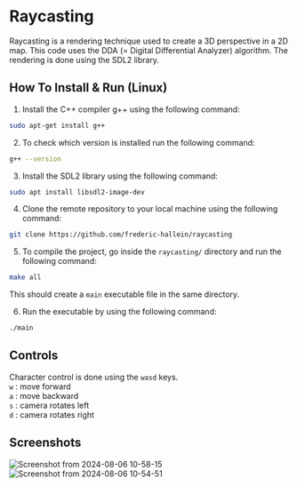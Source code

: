 # Raycasting

Raycasting is a rendering technique used to create a 3D perspective in a 2D map. This code uses the DDA (= Digital Differential Analyzer) algorithm. 
The rendering is done using the SDL2 library.



## How To Install & Run (Linux)

1. Install the C++ compiler g++ using the following command:
```bash
sudo apt-get install g++
```

2. To check which version is installed run the following command:
```bash
g++ --version
```

3. Install the SDL2 library using the following command:
```bash
sudo apt install libsdl2-image-dev
```

4. Clone the remote repository to your local machine using the following command:
```bash
git clone https://github.com/frederic-hallein/raycasting
```
5. To compile the project, go inside the `raycasting/` directory and run the following command: 
```bash
make all
``` 
This should create a `main` executable file in the same directory. 

6. Run the executable by using the following command: 
```bash
./main
```

## Controls

Character control is done using the `wasd` keys. \
`w` : move forward \
`a` : move backward \
`s` : camera rotates left \
`d` : camera rotates right 



## Screenshots

![Screenshot from 2024-08-06 10-58-15](https://github.com/user-attachments/assets/0c51641c-91d9-4689-bb6f-89e4f097e154)
![Screenshot from 2024-08-06 10-54-51](https://github.com/user-attachments/assets/795943dc-c147-4a0f-be84-e4b21d48311e) 
